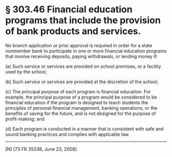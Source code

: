 # § 303.46   Financial education programs that include the provision of bank products and services.

No branch application or prior approval is required in order for a state nonmember bank to participate in one or more financial education programs that involve receiving deposits, paying withdrawals, or lending money if:


(a) Such service or services are provided on school premises, or a facility used by the school;


(b) Such service or services are provided at the discretion of the school;


(c) The principal purpose of each program is financial education. For example, the principal purpose of a program would be considered to be financial education if the program is designed to teach students the principles of personal financial management, banking operations, or the benefits of saving for the future, and is not designed for the purpose of profit-making; and


(d) Each program is conducted in a manner that is consistent with safe and sound banking practices and complies with applicable law.



---

[N] [73 FR 35338, June 23, 2008]




